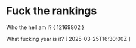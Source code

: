 # Fuck the rankings

Who the hell am I?
{ 12169802 }

What fucking year is it?
[ 2025-03-25T16:30:00Z ]
